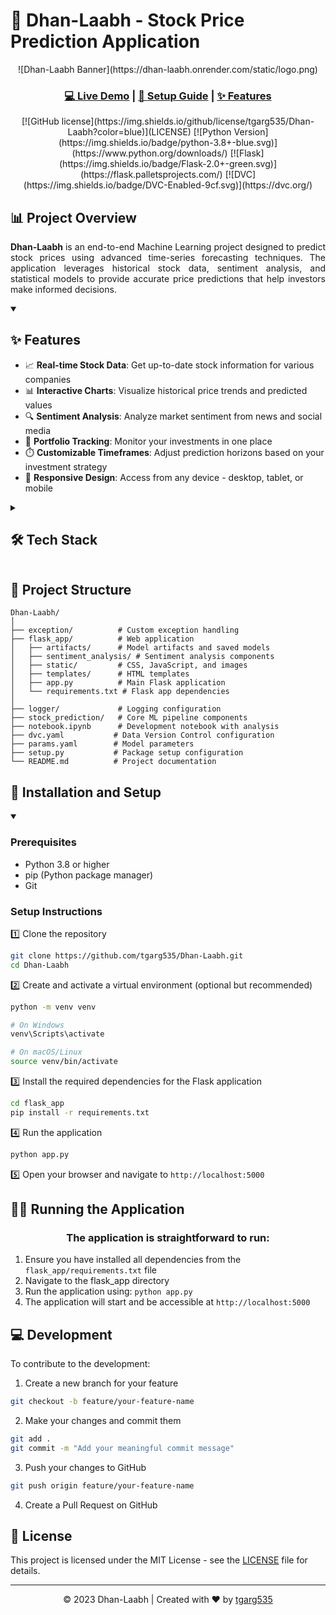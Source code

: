 # 🚀 Dhan-Laabh - Stock Price Prediction Application

<div align="center">
  ![Dhan-Laabh Banner](https://dhan-laabh.onrender.com/static/logo.png)
  <h3>
    <a href="https://dhan-laabh.onrender.com" target="_blank">💻 Live Demo</a>
    <span> | </span>
    <a href="#installation-and-setup">🔧 Setup Guide</a>
    <span> | </span>
    <a href="#features">✨ Features</a>
  </h3>
  [![GitHub license](https://img.shields.io/github/license/tgarg535/Dhan-Laabh?color=blue)](LICENSE)
  [![Python Version](https://img.shields.io/badge/python-3.8+-blue.svg)](https://www.python.org/downloads/)
  [![Flask](https://img.shields.io/badge/Flask-2.0+-green.svg)](https://flask.palletsprojects.com/)
  [![DVC](https://img.shields.io/badge/DVC-Enabled-9cf.svg)](https://dvc.org/)
</div>

## 📊 Project Overview

<p align="justify">
  <strong>Dhan-Laabh</strong> is an end-to-end Machine Learning project designed to predict stock prices using advanced time-series forecasting techniques. The application leverages historical stock data, sentiment analysis, and statistical models to provide accurate price predictions that help investors make informed decisions.
</p>

<details open>
  <summary><h2>✨ Features</h2></summary>
  
  - 📈 **Real-time Stock Data**: Get up-to-date stock information for various companies
  - 📊 **Interactive Charts**: Visualize historical price trends and predicted values
  - 🔍 **Sentiment Analysis**: Analyze market sentiment from news and social media
  - 💼 **Portfolio Tracking**: Monitor your investments in one place
  - ⏱️ **Customizable Timeframes**: Adjust prediction horizons based on your investment strategy
  - 📱 **Responsive Design**: Access from any device - desktop, tablet, or mobile
</details>

<details>
  <summary><h2>🛠️ Tech Stack</h2></summary>
  
  ### Frontend
  - ![HTML5](https://img.shields.io/badge/HTML5-E34F26?style=flat&logo=html5&logoColor=white) HTML
  - ![CSS3](https://img.shields.io/badge/CSS3-1572B6?style=flat&logo=css3&logoColor=white) CSS
  - ![JavaScript](https://img.shields.io/badge/JavaScript-F7DF1E?style=flat&logo=javascript&logoColor=black) JavaScript
  
  ### Backend
  - ![Python](https://img.shields.io/badge/Python-3776AB?style=flat&logo=python&logoColor=white) Python
  - ![Flask](https://img.shields.io/badge/Flask-000000?style=flat&logo=flask&logoColor=white) Flask
  
  ### Data Processing & ML
  - ![Pandas](https://img.shields.io/badge/Pandas-150458?style=flat&logo=pandas&logoColor=white) Pandas
  - ![NumPy](https://img.shields.io/badge/NumPy-013243?style=flat&logo=numpy&logoColor=white) NumPy
  - ![Scikit-learn](https://img.shields.io/badge/ScikitLearn-F7931E?style=flat&logo=scikit-learn&logoColor=white) Scikit-learn
  - ![TensorFlow](https://img.shields.io/badge/TensorFlow-FF6F00?style=flat&logo=tensorflow&logoColor=white) TensorFlow
  
  ### Visualization
  - ![Plotly](https://img.shields.io/badge/Plotly-3F4F75?style=flat&logo=plotly&logoColor=white) Plotly
  - ![Chart.js](https://img.shields.io/badge/Chart.js-FF6384?style=flat&logo=chart.js&logoColor=white) Chart.js
  
  ### Version Control
  - ![Git](https://img.shields.io/badge/Git-F05032?style=flat&logo=git&logoColor=white) Git
  - ![DVC](https://img.shields.io/badge/DVC-945DD6?style=flat&logo=dvc&logoColor=white) DVC (Data Version Control)
</details>

## 📂 Project Structure

```
Dhan-Laabh/
│
├── exception/          # Custom exception handling
├── flask_app/          # Web application
│   ├── artifacts/      # Model artifacts and saved models
│   ├── sentiment_analysis/ # Sentiment analysis components
│   ├── static/         # CSS, JavaScript, and images
│   ├── templates/      # HTML templates
│   ├── app.py          # Main Flask application
│   └── requirements.txt # Flask app dependencies
│
├── logger/             # Logging configuration
├── stock_prediction/   # Core ML pipeline components
├── notebook.ipynb      # Development notebook with analysis
├── dvc.yaml           # Data Version Control configuration
├── params.yaml        # Model parameters
├── setup.py           # Package setup configuration
└── README.md          # Project documentation
```

## 🚀 Installation and Setup

<details open>
  <summary><h3>Prerequisites</h3></summary>
  
  - Python 3.8 or higher
  - pip (Python package manager)
  - Git
</details>

### Setup Instructions

1️⃣ Clone the repository
```bash
git clone https://github.com/tgarg535/Dhan-Laabh.git
cd Dhan-Laabh
```

2️⃣ Create and activate a virtual environment (optional but recommended)
```bash
python -m venv venv

# On Windows
venv\Scripts\activate

# On macOS/Linux
source venv/bin/activate
```

3️⃣ Install the required dependencies for the Flask application
```bash
cd flask_app
pip install -r requirements.txt
```

4️⃣ Run the application
```bash
python app.py
```

5️⃣ Open your browser and navigate to `http://localhost:5000`

## 🏃‍♂️ Running the Application

<div align="center">
  
  ### The application is straightforward to run:
  
</div>

1. Ensure you have installed all dependencies from the `flask_app/requirements.txt` file
2. Navigate to the flask_app directory
3. Run the application using: `python app.py`
4. The application will start and be accessible at `http://localhost:5000`

## 💻 Development

To contribute to the development:

1. Create a new branch for your feature
```bash
git checkout -b feature/your-feature-name
```

2. Make your changes and commit them
```bash
git add .
git commit -m "Add your meaningful commit message"
```

3. Push your changes to GitHub
```bash
git push origin feature/your-feature-name
```

4. Create a Pull Request on GitHub

## 📜 License

This project is licensed under the MIT License - see the [LICENSE](LICENSE) file for details.




---

<div align="center">
  
  © 2023 Dhan-Laabh | Created with ❤️ by <a href="https://github.com/tgarg535">tgarg535</a>
  
</div>
